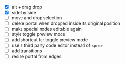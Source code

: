 - [x] alt + drag drop
- [x] side by side
- [ ] move and drop selection
- [ ] delete portal when dropped inside its original position
- [ ] make special nodes editable again
- [ ] style toggle preview mode
- [ ] add shortcut for toggle preview mode
- [ ] use a third party code editor instead of `<pre>`
- [ ] add transitions
- [ ] resize portal from edges
